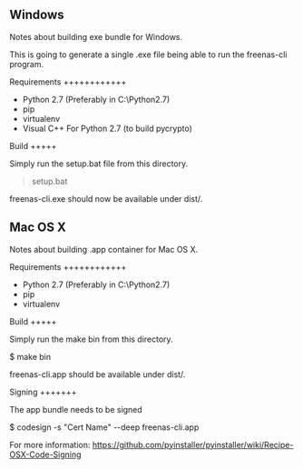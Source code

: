 Windows
-------

Notes about building exe bundle for Windows.

This is going to generate a single .exe file being able to run the freenas-cli program.

Requirements
++++++++++++

- Python 2.7 (Preferably in C:\Python2.7)
- pip
- virtualenv
- Visual C++ For Python 2.7 (to build pycrypto)

Build
+++++

Simply run the setup.bat file from this directory.

> setup.bat

freenas-cli.exe should now be available under dist/.


Mac OS X
--------

Notes about building .app container for Mac OS X.

Requirements
++++++++++++

- Python 2.7 (Preferably in C:\Python2.7)
- pip
- virtualenv


Build
+++++

Simply run the make bin from this directory.

$ make bin

freenas-cli.app should be available under dist/.


Signing
+++++++

The app bundle needs to be signed

$ codesign -s "Cert Name" --deep freenas-cli.app

For more information: https://github.com/pyinstaller/pyinstaller/wiki/Recipe-OSX-Code-Signing
